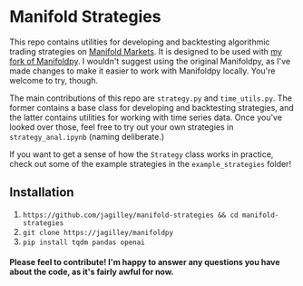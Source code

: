 # Manifold Strategies

This repo contains utilities for developing and backtesting algorithmic trading strategies on [Manifold Markets](https://manifold.markets). It is designed to be used with [my fork of Manifoldpy](https://github.com/jagilley/manifoldpy). I wouldn't suggest using the original Manifoldpy, as I've made changes to make it easier to work with Manifoldpy locally. You're welcome to try, though.

The main contributions of this repo are `strategy.py` and `time_utils.py`. The former contains a base class for developing and backtesting strategies, and the latter contains utilities for working with time series data. Once you've looked over those, feel free to try out your own strategies in `strategy_anal.ipynb` (naming deliberate.)

If you want to get a sense of how the `Strategy` class works in practice, check out some of the example strategies in the `example_strategies` folder!

## Installation

1. `https://github.com/jagilley/manifold-strategies && cd manifold-strategies`
1. `git clone https://jagilley/manifoldpy`
1. `pip install tqdm pandas openai`

#### Please feel to contribute! I'm happy to answer any questions you have about the code, as it's fairly awful for now.